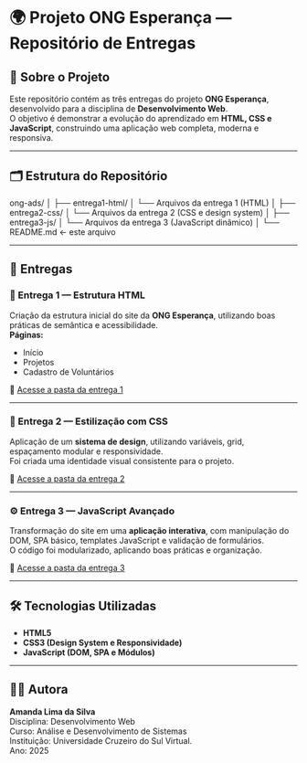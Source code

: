 # 🌍 Projeto ONG Esperança — Repositório de Entregas

## 📘 Sobre o Projeto
Este repositório contém as três entregas do projeto **ONG Esperança**, desenvolvido para a disciplina de **Desenvolvimento Web**.  
O objetivo é demonstrar a evolução do aprendizado em **HTML, CSS e JavaScript**, construindo uma aplicação web completa, moderna e responsiva.

---

## 🗂️ Estrutura do Repositório
ong-ads/
│
├── entrega1-html/
│ └── Arquivos da entrega 1 (HTML)
│
├── entrega2-css/
│ └── Arquivos da entrega 2 (CSS e design system)
│
├── entrega3-js/
│ └── Arquivos da entrega 3 (JavaScript dinâmico)
│
└── README.md ← este arquivo

---

## 📑 Entregas

### 🧱 Entrega 1 — Estrutura HTML
Criação da estrutura inicial do site da **ONG Esperança**, utilizando boas práticas de semântica e acessibilidade.  
**Páginas:**  
- Início  
- Projetos  
- Cadastro de Voluntários  

🔗 [Acesse a pasta da entrega 1](./entrega1-html)

---

### 🎨 Entrega 2 — Estilização com CSS
Aplicação de um **sistema de design**, utilizando variáveis, grid, espaçamento modular e responsividade.  
Foi criada uma identidade visual consistente para o projeto.

🔗 [Acesse a pasta da entrega 2](./entrega2-css)

---

### ⚙️ Entrega 3 — JavaScript Avançado
Transformação do site em uma **aplicação interativa**, com manipulação do DOM, SPA básico, templates JavaScript e validação de formulários.  
O código foi modularizado, aplicando boas práticas e organização.

🔗 [Acesse a pasta da entrega 3](./entrega3-js)

---

## 🛠️ Tecnologias Utilizadas
- **HTML5**
- **CSS3 (Design System e Responsividade)**
- **JavaScript (DOM, SPA e Módulos)**

---

## 👩‍💻 Autora
**Amanda Lima da Silva**  
Disciplina: Desenvolvimento Web  
Curso: Análise e Desenvolvimento de Sistemas  
Instituição: Universidade Cruzeiro do Sul Virtual.  
Ano: 2025
